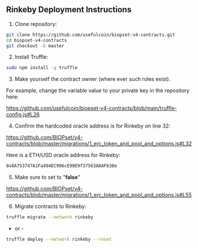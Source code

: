 ## Rinkeby Deployment Instructions

1. Clone repository:

```bash
git clone https://github.com/usefulcoin/biopset-v4-contracts.git
cd biopset-v4-contracts
git checkout -b master
```

2. Install Truffle:

```bash
sudo npm install -g truffle
```

3. Make yourself the contract owner (where ever such roles exist).

For example, change the variable value to your private key in the repository here:

https://github.com/usefulcoin/biopset-v4-contracts/blob/main/truffle-config.js#L26

4. Confirm the hardcoded oracle address is for Rinkeby on line 32:

https://github.com/BIOPset/v4-contracts/blob/master/migrations/1_erc_token_and_pool_and_options.js#L32

Here is a ETH/USD oracle address for Rinkeby:

```bash
0x8A753747A1Fa494EC906cE90E9f37563A8AF630e
```

5. Make sure to set to "**false**"

https://github.com/BIOPset/v4-contracts/blob/master/migrations/1_erc_token_and_pool_and_options.js#L55


6. Migrate contracts to Rinkeby:

```bash
truffle migrate --network rinkeby
```

 - or -

 ```bash
 truffle deploy --network rinkeby --reset
 ```
